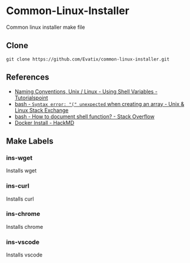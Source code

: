 # Common-Linux-Installer

Common linux installer make file

## Clone

`git clone https://github.com/Evatix/common-linux-installer.git`

## References

- [Naming Conventions, Unix / Linux - Using Shell Variables - Tutorialspoint](https://www.tutorialspoint.com/unix/unix-using-variables.htm#:~:text=The%20name%20of%20a%20variable,have%20their%20names%20in%20UPPERCASE.)
- [bash - `Syntax error: "(" unexpected` when creating an array - Unix & Linux Stack Exchange](https://unix.stackexchange.com/questions/253892/syntax-error-unexpected-when-creating-an-array)
- [bash - How to document shell function? - Stack Overflow](https://stackoverflow.com/questions/32657065/how-to-document-shell-function)
- [Docker Install - HackMD](https://hackmd.io/gs29wgjlRpqZU2eWiy0dvQ)

## Make Labels

### ins-wget

Installs wget

### ins-curl

Installs curl

### ins-chrome

Installs chrome

### ins-vscode

Installs vscode
